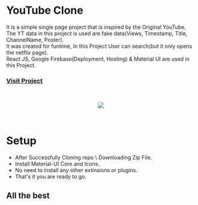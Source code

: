 # YouTube Clone

It is a simple single page project that is inspired by the Original YouTube.<br />
The YT data in this project is used are fake data(Views, Timestamp, Title, ChannelName, Poster).<br/>
It was created for funtime, In this Project User can search(but it only opens the netflix page).<br />
React JS, Google Firebase(Deployment, Hosting) & Material UI are used in this Project.       



### [Visit Project]( https://clone-1256f.web.app )
<br/>
<p align="center">
  <img src="https://i.ibb.co/m5YRTdr/yt1.png">
 </p>

<br/>

# Setup

  - After Successfully Cloning repo \ Downloading Zip File.
  - Install Material-UI Core and Icons.
  - No need to install any other extinsions or plugins.
  - That's it you are ready to go.


## All the best

